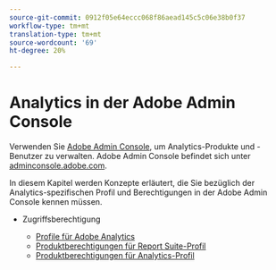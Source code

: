 ```yaml
---
source-git-commit: 0912f05e64eccc068f86aead145c5c06e38b0f37
workflow-type: tm+mt
translation-type: tm+mt
source-wordcount: '69'
ht-degree: 20%

---
```

# Analytics in der Adobe Admin Console

Verwenden Sie [Adobe Admin Console](https://helpx.adobe.com/de/enterprise/using/admin-console.html), um Analytics-Produkte und -Benutzer zu verwalten. Adobe Admin Console befindet sich unter [adminconsole.adobe.com](https://adminconsole.adobe.com/).

In diesem Kapitel werden Konzepte erläutert, die Sie bezüglich der Analytics-spezifischen Profil und Berechtigungen in der Adobe Admin Console kennen müssen.

* Zugriffsberechtigung

   * [Profile für Adobe Analytics](/help/admin/admin-console/permissions/product-profile.md)
   * [Produktberechtigungen für Report Suite-Profil](/help/admin/admin-console/permissions/report-suite-tools.md)
   * [Produktberechtigungen für Analytics-Profil](/help/admin/admin-console/permissions/analytics-tools.md)
